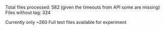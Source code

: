Total files processed: 582 (given the timeouts from API some are missing)
Files without <body> tag: 324

Currently only ~260 Full text files available for experiment
